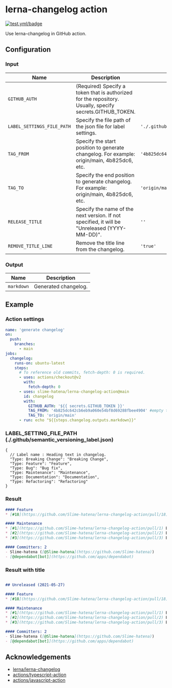 # lerna-changelog action
[![test.yml/badge](https://github.com/Slime-hatena/lerna-changelog-action/actions/workflows/test.yml/badge.svg)](https://github.com/slime-hatena/lerna-changelog-action/actions/workflows/test.yml)

Use lerna-changelog in GitHub action.

## Configuration

### Input

| Name                       | Description                                                                                                                | Default                                      |
| -------------------------  | -------------------------------------------------------------------------------------------------------------------------- | -------------------------------------------- |
| `GITHUB_AUTH`              | (Required) Specify a token that is authorized for the repository. Usually, specify secrets.GITHUB_TOKEN.                   |                                              |
| `LABEL_SETTINGS_FILE_PATH` | Specify the file path of the json file for label settings.                                                                 | `'./.github/semantic_versioning_label.json'` |
| `TAG_FROM`                 | Specify the start position to generate changelog. For example: origin/main, 4b825dc6, etc.                                 | `'4b825dc642cb6eb9a060e54bf8d69288fbee4904'` |
| `TAG_TO`                   | Specify the end position to generate changelog. For example: origin/main, 4b825dc6, etc.                                   | `'origin/main'`                              |
| `RELEASE_TITLE`            | Specify the name of the next version. If not specified, it will be "Unreleased (YYYY-MM-DD)".                              | `''`                                         |
| `REMOVE_TITLE_LINE`        | Remove the title line from the changelog.                                                                                  | `'true'`                                     |

### Output

| Name       | Description          |
| ---------- | -------------------- |
| `markdown` | Generated changelog. |

## Example

### Action settings

```yml
name: 'generate changelog'
on:
  push:
    branches:
      - main
jobs:
  changelog:
    runs-on: ubuntu-latest
    steps:
      # To reference old commits, fetch-depth: 0 is required.
      - uses: actions/checkout@v2
        with:
          fetch-depth: 0
      - uses: slime-hatena/lerna-changelog-action@main
        id: changelog
        with:
          GITHUB_AUTH: '${{ secrets.GITHUB_TOKEN }}'
          TAG_FROM: '4b825dc642cb6eb9a060e54bf8d69288fbee4904' #empty tree
          TAG_TO: 'origin/main'
      - run: echo "${{steps.changelog.outputs.markdown}}"
```

### LABEL_SETTING_FILE_PATH (./.github/semantic_versioning_label.json)

```jsonc
{
  // Label name : Heading text in changelog.
  "Type: Breaking Change": "Breaking Change",
  "Type: Feature": "Feature",
  "Type: Bug": "Bug fix",
  "Type: Maintenance": "Maintenance",
  "Type: Documentation": "Documentation",
  "Type: Refactoring": "Refactoring"
}
```

### Result

```md
#### Feature
* [#18](https://github.com/Slime-hatena/lerna-changelog-action/pull/18) chore(yarn): add lerna-changelog ([@Slime-hatena](https://github.com/Slime-hatena))

#### Maintenance
* [#1](https://github.com/Slime-hatena/lerna-changelog-action/pull/1) Bump @types/node from 14.14.9 to 15.3.0 ([@dependabot[bot]](https://github.com/apps/dependabot))
* [#2](https://github.com/Slime-hatena/lerna-changelog-action/pull/2) Bump @actions/core from 1.2.6 to 1.2.7 ([@dependabot[bot]](https://github.com/apps/dependabot))
* [#3](https://github.com/Slime-hatena/lerna-changelog-action/pull/3) Bump eslint-plugin-jest from 24.1.3 to 24.3.6 ([@dependabot[bot]](https://github.com/apps/dependabot))

#### Committers: 2
- Slime-hatena ([@Slime-hatena](https://github.com/Slime-hatena))
- [@dependabot[bot]](https://github.com/apps/dependabot)

```

### Result with title

```md

## Unreleased (2021-05-27)

#### Feature
* [#18](https://github.com/Slime-hatena/lerna-changelog-action/pull/18) chore(yarn): add lerna-changelog ([@Slime-hatena](https://github.com/Slime-hatena))

#### Maintenance
* [#1](https://github.com/Slime-hatena/lerna-changelog-action/pull/1) Bump @types/node from 14.14.9 to 15.3.0 ([@dependabot[bot]](https://github.com/apps/dependabot))
* [#2](https://github.com/Slime-hatena/lerna-changelog-action/pull/2) Bump @actions/core from 1.2.6 to 1.2.7 ([@dependabot[bot]](https://github.com/apps/dependabot))
* [#3](https://github.com/Slime-hatena/lerna-changelog-action/pull/3) Bump eslint-plugin-jest from 24.1.3 to 24.3.6 ([@dependabot[bot]](https://github.com/apps/dependabot))

#### Committers: 2
- Slime-hatena ([@Slime-hatena](https://github.com/Slime-hatena))
- [@dependabot[bot]](https://github.com/apps/dependabot)

```

## Acknowledgements

-   [lerna/lerna-changelog](https://github.com/lerna/lerna-changelog)
-   [actions/typescript-action](https://github.com/actions/typescript-action)
-   [actions/javascript-action](https://github.com/actions/javascript-action)

